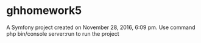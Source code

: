 ghhomework5
===========

A Symfony project created on November 28, 2016, 6:09 pm.
Use command php bin/console server:run to run the project
